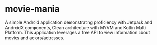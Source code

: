 # movie-mania
A simple Android application demonstrating proficiency with Jetpack and AndroidX components, Clean architecture with MVVM and Kotlin Multi Platform. This application leverages a free API to view information about movies and actors/actresses.
